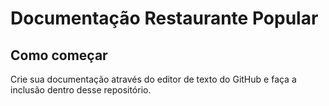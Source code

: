 # Documentação Restaurante Popular

## Como começar
Crie sua documentação através do editor de texto do GitHub e faça a inclusão dentro desse repositório.
